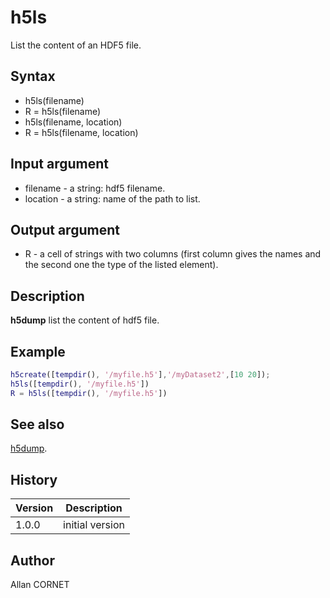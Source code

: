 

# h5ls

List the content of an HDF5 file.

## Syntax

- h5ls(filename)
- R = h5ls(filename)
- h5ls(filename, location)
- R = h5ls(filename, location)

## Input argument

 - filename - a string: hdf5 filename.
 - location - a string: name of the path to list.

## Output argument

 - R - a cell of strings with two columns (first column gives the names and the second one the type of the listed element).

## Description


  <p><b>h5dump</b> list the content of hdf5 file.</p>


## Example

```matlab
h5create([tempdir(), '/myfile.h5'],'/myDataset2',[10 20]);
h5ls([tempdir(), '/myfile.h5'])
R = h5ls([tempdir(), '/myfile.h5'])
```

## See also

[h5dump](h5dump.md).
## History

|Version|Description|
|------|------|
|1.0.0|initial version|


## Author

Allan CORNET



